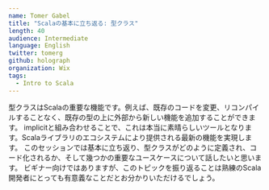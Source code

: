 ```yaml
---
name: Tomer Gabel
title: "Scalaの基本に立ち返る: 型クラス"
length: 40
audience: Intermediate
language: English
twitter: tomerg
github: holograph
organization: Wix
tags:
  - Intro to Scala
---
```

型クラスはScalaの重要な機能です。例えば、既存のコードを変更、リコンパイルすることなく、既存の型の上に外部から新しい機能を追加することができます。
implicitと組み合わせることで、これは本当に素晴らしいツールとなります。Scalaライブラリのエコシステムにより提供される最新の機能を実現します。
このセッションでは基本に立ち返り、型クラスがどのように定義され、コード化されるか、そして幾つかの重要なユースケースについて話したいと思います。
ビギナー向けではありますが、このトピックを振り返ることは熟練のScala開発者にとっても有意義なことだとお分かりいただけるでしょう。
